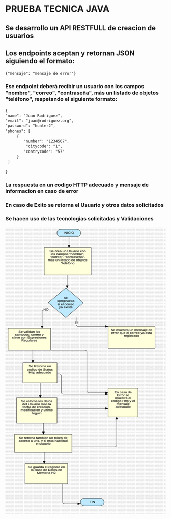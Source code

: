 # PRUEBA TECNICA JAVA


## Se desarrollo un API RESTFULL de creacion de usuarios

## Los endpoints aceptan y retornan JSON siguiendo el formato:

    {"mensaje": "mensaje de error"}


###  Ese endpoint deberá recibir un usuario con los campos "nombre", "correo", "contraseña", más un listado de objetos "teléfono", respetando el siguiente formato:


    {
    "name": "Juan Rodriguez",
    "email": "juan@rodriguez.org",
    "password": "hunter2",
    "phones": [
         {
            "number": "1234567",
             "citycode": "1",
            "contrycode": "57"
         } 
     ]
    
    }
### La respuesta en un codigo HTTP adecuado y mensaje de informacion en caso de error
### En caso de Exito se retorna el Usuario y otros datos solicitados
### Se hacen uso de las tecnologias solicitadas y Validaciones

<img height="900" src="https://github.com/Wolf09/pruebaJava/blob/main/src/main/resources/static/images/apiJava.png" width="800"/>